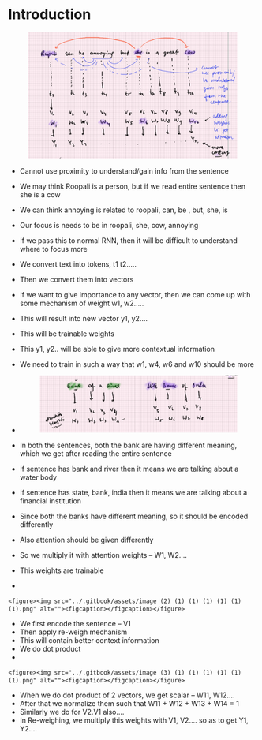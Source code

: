 # Introduction

<figure><img src="../.gitbook/assets/image (4) (1) (1) (1) (1).png" alt=""><figcaption></figcaption></figure>

* Cannot use proximity to understand/gain info from the sentence
* We may think Roopali is a person, but if we read entire sentence then she is a cow
* We can think annoying is related to roopali, can, be , but, she, is
* Our focus is needs to be in roopali, she, cow, annoying
* If we pass this to normal RNN, then it will be difficult to understand where to focus more
* We convert text into tokens, t1 t2…..
* Then we convert them into vectors
* If we want to give importance to any vector, then we can come up with some mechanism of weight w1, w2…..
* This will result into new vector y1, y2….
* This will be trainable weights
* This y1, y2.. will be able to give more contextual information
* We need to train in such a way that w1, w4, w6 and w10 should be more
*   &#x20;&#x20;

    <figure><img src="../.gitbook/assets/image (1) (1) (1) (1) (1) (1) (1).png" alt=""><figcaption></figcaption></figure>
* In both the sentences, both the bank are having different meaning, which we get after reading the entire sentence
* If sentence has bank and river then it means we are talking about a water body
* If sentence has state, bank, india then it means we are talking about a financial institution
* Since both the banks have different meaning, so it should be encoded differently
* Also attention should be given differently
* So we multiply it with attention weights – W1, W2….
* This weights are trainable
*

    <figure><img src="../.gitbook/assets/image (2) (1) (1) (1) (1) (1) (1).png" alt=""><figcaption></figcaption></figure>
* We first encode the sentence – V1
* Then apply re-weigh mechanism
* This will contain better context information
* We do dot product
*

    <figure><img src="../.gitbook/assets/image (3) (1) (1) (1) (1) (1) (1).png" alt=""><figcaption></figcaption></figure>
* When we do dot product of 2 vectors, we get scalar – W11, W12….
* After that we normalize them such that W11 +  W12 + W13 + W14 = 1
* Similarly we do for V2.V1 also….
* In Re-weighing, we multiply this weights with V1, V2.... so as to get Y1, Y2....
